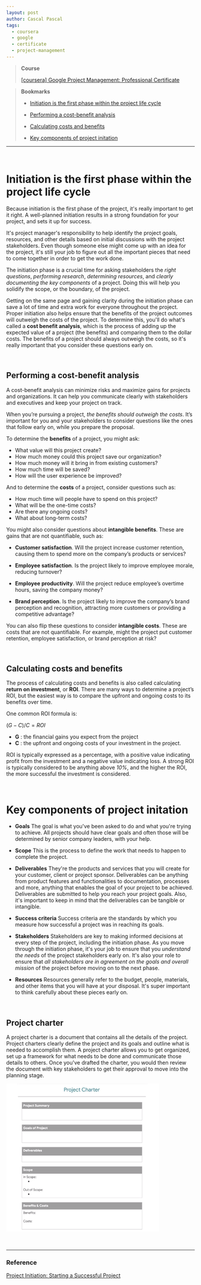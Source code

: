 ```yaml
---
layout: post
author: Cascal Pascal
tags:
  - coursera
  - google
  - certificate
  - project-management
---
```


> **Course**
>
> [[coursera] Google Project Management: Professional Certificate](https://cascalpascal.github.io/coursera-google-project-management-professional-certificate)

> **Bookmarks**
> 
> - [Initiation is the first phase within the project life cycle](#initiation-is-the-first-phase-within-the-project-life-cycle)
> 
> - [Performing a cost-benefit analysis](#performing-a-cost-benefit-analysis)
> 
> - [Calculating costs and benefits](#calculating-costs-and-benefits)
> 
> - [Key components of project initation](#key-components-of-project-initation)

---

<br>

# Initiation is the first phase within the project life cycle
Because initiation is the first phase of the project, it's really important to get it right. A well-planned initiation results in a strong foundation for your project, and sets it up for success.

It's project manager's responsibility to help identify the project goals, resources, and other details based on initial discussions with the project stakeholders. Even though someone else might come up with an idea for the project, it's still your job to figure out all the important pieces that need to come together in order to get the work done.

The initiation phase is a crucial time for asking stakeholders the *right questions*, *performing research*, *determining resources*, and *clearly documenting the key components* of a project. Doing this will help you solidify the scope, or the boundary, of the project.

Getting on the same page and gaining clarity during the initiation phase can save a lot of time and extra work for everyone throughout the project. Proper initiation also helps ensure that the benefits of the project outcomes will outweigh the costs of the project. To determine this, you'll do what's called a **cost benefit analysis**, which is the process of adding up the expected value of a project (the benefits) and comparing them to the dollar costs. The benefits of a project should always outweigh the costs, so it's really important that you consider these questions early on. 


<br>

## Performing a cost-benefit analysis
A cost-benefit analysis can minimize risks and maximize gains for projects and organizations. It can help you communicate clearly with stakeholders and executives and keep your project on track.

When you’re pursuing a project, *the benefits should outweigh the costs*. It’s important for you and your stakeholders to consider questions like the ones that follow early on, while you prepare the proposal.

To determine the **benefits** of a project, you might ask:

- What value will this project create? 
- How much money could this project save our organization? 
- How much money will it bring in from existing customers? 
- How much time will be saved? 
- How will the user experience be improved?

And to determine the **costs** of a project, consider questions such as:

- How much time will people have to spend on this project? 
- What will be the one-time costs? 
- Are there any ongoing costs? 
- What about long-term costs?

You might also consider questions about **intangible benefits**. These are gains that are not quantifiable, such as:

- **Customer satisfaction**. Will the project increase customer retention, causing them to spend more on the company’s products or services? 
    
- **Employee satisfaction**. Is the project likely to improve employee morale, reducing turnover? 
    
- **Employee productivity**. Will the project reduce employee’s overtime hours, saving the company money?
    
- **Brand perception**. Is the project likely to improve the company’s brand perception and recognition, attracting more customers or providing a competitive advantage?

You can also flip these questions to consider **intangible costs**. These are costs that are not quantifiable. For example, might the project put customer retention, employee satisfaction, or brand perception at risk?


<br>

## Calculating costs and benefits
The process of calculating costs and benefits is also called calculating **return on investment**, or **ROI**. There are many ways to determine a project’s ROI, but the easiest way is to compare the upfront and ongoing costs to its benefits over time.

One common ROI formula is:

$(G-C)/C=ROI$

- **G** : the financial gains you expect from the project
- **C** : the upfront and ongoing costs of your investment in the project.
  
ROI is typically expressed as a percentage, with a positive value indicating profit from the investment and a negative value indicating loss. A strong ROI is typically considered to be anything above *10%*, and the higher the ROI, the more successful the investment is considered.


<br>

# Key components of project initation

- **Goals**
	The goal is what you've been asked to do and what you're trying to achieve. All projects should have clear goals and often those will be determined by senior company leaders, with your help. 
	
- **Scope**
	This is the process to define the work that needs to happen to complete the project.
	
- **Deliverables**
	They're the products and services that you will create for your customer, client or project sponsor. Deliverables can be anything from product features and functionalities to documentation, processes and more, anything that enables the goal of your project to be achieved. Deliverables are submitted to help you reach your project goals. Also, it's important to keep in mind that the deliverables can be tangible or intangible. 
	
- **Success criteria**
	Success criteria are the standards by which you measure how successful a project was in reaching its goals. 
	
- **Stakeholders**
	Stakeholders are key to making informed decisions at every step of the project, including the initiation phase. As you move through the initiation phase, it's your job to ensure that you *understand the needs* of the project stakeholders early on. It's also your role to ensure that *all stakeholders are in agreement on the goals and overall mission* of the project before moving on to the next phase. 
	
- **Resources**
	Resources generally refer to the budget, people, materials, and other items that you will have at your disposal. It's super important to think carefully about these pieces early on.


<br>

## Project charter
A project charter is a document that contains all the details of the project. Project charters clearly define the project and its goals and outline what is needed to accomplish them. A project charter allows you to get organized, set up a framework for what needs to be done and communicate those details to others. Once you've drafted the charter, you would then review the document with key stakeholders to get their approval to move into the planning stage. 

![[Pasted image 20240403160625.png]](https://github.com/cascalpascal/cascalpascal.github.io/blob/master/assets/images/Course/Pasted%20image%2020240403160625.png?raw=true)

<br>

---

### Reference

[Project Initiation: Starting a Successful Project](https://www.coursera.org/learn/project-initiation-google?)